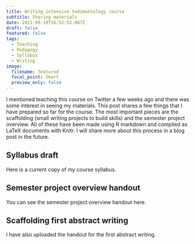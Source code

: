 ```yaml
---
title: Writing intensive Sedimentology course
subtitle: Sharing materials
date: 2021-09-10T16:52:52.087Z
draft: false
featured: false
tags:
  - Teaching
  - Pedagogy
  - Syllabus
  - Writing
image:
  filename: featured
  focal_point: Smart
  preview_only: false
---
```

I mentioned teaching this course on Twitter a few weeks ago and there was some interest in seeing my materials. This post shares a few things that I have prepared so far for the course. The most important pieces are the scaffolding (small writing projects to build skills) and the semester project overview. All of these have been made using R markdown and compiled as LaTeX documents with Knitr. I will share more about this process in a blog post in the future.

## Syllabus draft

Here is a current copy of my course syllabus.

## Semester project overview handout

You can see the semester project overview handout here.

## Scaffolding first abstract writing

I have also uploaded the handout for the first abstract writing.